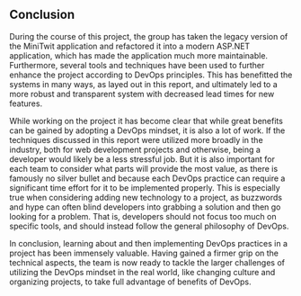 ## Conclusion

During the course of this project, the group has taken the legacy version of the MiniTwit application and refactored it into a modern ASP.NET application, which has made the application much more maintainable. Furthermore, several tools and techniques have been used to further enhance the project according to DevOps principles. This has benefitted the systems in many ways, as layed out in this report, and ultimately led to a more robust and transparent system with decreased lead times for new features. 

While working on the project it has become clear that while great benefits can be gained by adopting a DevOps mindset, it is also a lot of work. 
If the techniques discussed in this report were utilized more broadly in the industry, both for web development projects and otherwise, being a developer would likely be a less stressful job. 
But it is also important for each team to consider what parts will provide the most value, as there is famously no silver bullet and because each DevOps practice can require a significant time effort for it to be implemented properly. 
This is especially true when considering adding new technology to a project, as buzzwords and hype can often blind developers into grabbing a solution and then go looking for a problem. 
That is, developers should not focus too much on specific tools, and should instead follow the general philosophy of DevOps.

In conclusion, learning about and then implementing DevOps practices in a project has been immensely valuable. Having gained a firmer grip on the technical aspects, the team is now ready to tackle the larger challenges of utilizing the DevOps mindset in the real world, like changing culture and organizing projects, to take full advantage of benefits of DevOps.
